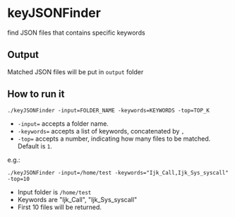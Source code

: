 # keyJSONFinder
find JSON files that contains specific keywords

## Output
Matched JSON files will be put in `output` folder

## How to run it

```shell script
./keyJSONFinder -input=FOLDER_NAME -keywords=KEYWORDS -top=TOP_K
```

- `-input=` accepts a folder name.
- `-keywords=` accepts a list of keywords, concatenated by `,`
- `-top=` accepts a number, indicating how many files to be matched. Default is `1`.

e.g.:


```shell script
./keyJSONFinder -input=/home/test -keywords="Ijk_Call,Ijk_Sys_syscall" -top=10
```

- Input folder is `/home/test`
- Keywords are "Ijk_Call", "Ijk_Sys_syscall"
- First 10 files will be returned.